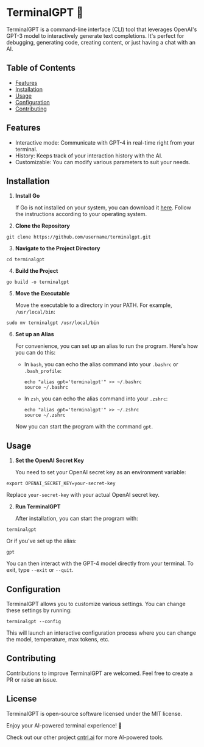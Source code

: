 # TerminalGPT 🤖

TerminalGPT is a command-line interface (CLI) tool that leverages OpenAI's GPT-3 model to interactively generate text completions. It's perfect for debugging, generating code, creating content, or just having a chat with an AI. 

## Table of Contents
- [Features](#features)
- [Installation](#installation)
- [Usage](#usage)
- [Configuration](#configuration)
- [Contributing](#contributing)

## Features
- Interactive mode: Communicate with GPT-4 in real-time right from your terminal.
- History: Keeps track of your interaction history with the AI.
- Customizable: You can modify various parameters to suit your needs.

## Installation

1. **Install Go**

   If Go is not installed on your system, you can download it [here](https://golang.org/dl/). Follow the instructions according to your operating system.

2. **Clone the Repository**

```
git clone https://github.com/username/terminalgpt.git
```

3. **Navigate to the Project Directory**

```
cd terminalgpt
```

4. **Build the Project**

```
go build -o terminalgpt
```

5. **Move the Executable**

   Move the executable to a directory in your PATH. For example, `/usr/local/bin`:

```
sudo mv terminalgpt /usr/local/bin
```

6. **Set up an Alias**

   For convenience, you can set up an alias to run the program. Here's how you can do this:

   - In `bash`, you can echo the alias command into your `.bashrc` or `.bash_profile`:

     ```
     echo "alias gpt='terminalgpt'" >> ~/.bashrc
     source ~/.bashrc
     ```

   - In `zsh`, you can echo the alias command into your `.zshrc`:

     ```
     echo "alias gpt='terminalgpt'" >> ~/.zshrc
     source ~/.zshrc
     ```

   Now you can start the program with the command `gpt`.

## Usage

1. **Set the OpenAI Secret Key**

   You need to set your OpenAI secret key as an environment variable:

```
export OPENAI_SECRET_KEY=your-secret-key
```

   Replace `your-secret-key` with your actual OpenAI secret key.

2. **Run TerminalGPT**

   After installation, you can start the program with:

```
terminalgpt
```

   Or if you've set up the alias:

```
gpt
```

   You can then interact with the GPT-4 model directly from your terminal. To exit, type `--exit` or `--quit`.

## Configuration

TerminalGPT allows you to customize various settings. You can change these settings by running:

```
terminalgpt --config
```

This will launch an interactive configuration process where you can change the model, temperature, max tokens, etc.

## Contributing

Contributions to improve TerminalGPT are welcomed. Feel free to create a PR or raise an issue.

## License

TerminalGPT is open-source software licensed under the MIT license.

Enjoy your AI-powered terminal experience! 🚀

Check out our other project [cntrl.ai](https://cntrl.ai/) for more AI-powered tools.

